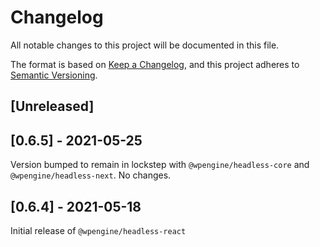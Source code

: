 # Changelog

All notable changes to this project will be documented in this file.

The format is based on [Keep a Changelog](https://keepachangelog.com/en/1.0.0/),
and this project adheres to [Semantic Versioning](https://semver.org/spec/v2.0.0.html).

## [Unreleased]

## [0.6.5] - 2021-05-25

Version bumped to remain in lockstep with `@wpengine/headless-core` and `@wpengine/headless-next`. No changes.

## [0.6.4] - 2021-05-18

Initial release of `@wpengine/headless-react`
